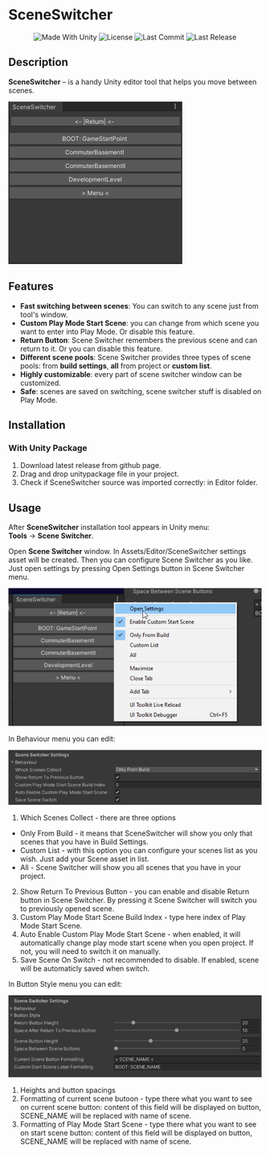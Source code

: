 <p align="center"><h1>SceneSwitcher</h1></p>
<p align="center">
  <a>
    <img alt="Made With Unity" src="https://img.shields.io/badge/made%20with-Unity-57b9d3.svg?logo=Unity">
  </a>
  <a>
    <img alt="License" src="https://img.shields.io/github/license/RimuruDev/SceneSwitcher?logo=github">
  </a>
  <a>
    <img alt="Last Commit" src="https://img.shields.io/github/last-commit/destructive-crab/SceneSwitcher?logo=Mapbox&color=orange">
  </a>
  <a>
    <img alt="Last Release" src="https://img.shields.io/github/v/release/RimuruDev/SceneSwitcher?include_prereleases&logo=Dropbox&color=yellow">
  </a>

## Description

**SceneSwitcher** – is a handy Unity editor tool that helps you move between scenes.

![alt text](https://github.com/destructive-crab/SceneSwitcher/blob/main/Screenshots/SwitcherShowcase.png)

## Features

- **Fast switching between scenes**: You can switch to any scene just from tool's window.
- **Custom Play Mode Start Scene**: you can change from which scene you want to enter into Play Mode. Or disable this feature.
- **Return Button**: Scene Switcher remembers the previous scene and can return to it. Or you can disable this feature.
- **Different scene pools**: Scene Switcher provides three types of scene pools: from **build settings**, **all** from project or **custom list**.
- **Highly customizable**: every part of scene switcher window can be customized.
- **Safe**: scenes are saved on switching, scene switcher stuff is disabled on Play Mode.

## Installation
### With Unity Package 
1. Download latest release from github page.
2. Drag and drop unitypackage file in your project.
3. Check if SceneSwitcher source was imported correctly: in Editor folder.

## Usage

After **SceneSwitcher** installation tool appears in Unity menu:  
**Tools** → **Scene Switcher**.

Open **Scene Switcher** window. In Assets/Editor/SceneSwitcher settings asset will be created.
Then you can configure Scene Switcher as you like. Just open settings by pressing Open Settings button in Scene Switcher menu.

![alt text](https://github.com/destructive-crab/SceneSwitcher/blob/main/Screenshots/HowToOpenSettings.png)

In Behaviour menu you can edit:

![alt text](https://github.com/destructive-crab/SceneSwitcher/blob/main/Screenshots/BehaviourSettingsShowcase.png)

1. Which Scenes Collect - there are three options
  - Only From Build - it means that SceneSwitcher will show you only that scenes that you have in Build Settings.
  - Custom List - with this option you can configure your scenes list as you wish. Just add your Scene asset in list. 
  - All - Scene Switcher will show you all scenes that you have in your project.
2. Show Return To Previous Button - you can enable and disable Return button in Scene Switcher. By pressing it Scene Switcher will switch you to previously opened scene.
3. Custom Play Mode Start Scene Build Index - type here index of Play Mode Start Scene.
4. Auto Enable Custom Play Mode Start Scene - when enabled, it will automatically change play mode start scene when you open project. If not, you will need to switch it on manually.
5. Save Scene On Switch - not recommended to disable. If enabled, scene will be automaticly saved when switch.

In Button Style menu you can edit:

![alt text](https://github.com/destructive-crab/SceneSwitcher/blob/main/Screenshots/StyleSettingsShowcase.png)

1. Heights and button spacings 
2. Formatting of current scene butoon - type there what you want to see on current scene button: content of this field will be displayed on button, SCENE_NAME will be replaced with name of scene.
3. Formatting of Play Mode Start Scene - type there what you want to see on start scene button: content of this field will be displayed on button, SCENE_NAME will be replaced with name of scene. 
